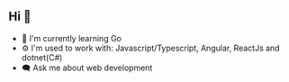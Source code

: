 ## Hi 👋

- 🌱 I'm currently learning Go
- ⚙️ I'm used to work with: Javascript/Typescript, Angular, ReactJs and dotnet(C#)
 - 🗨️ Ask me about web development
